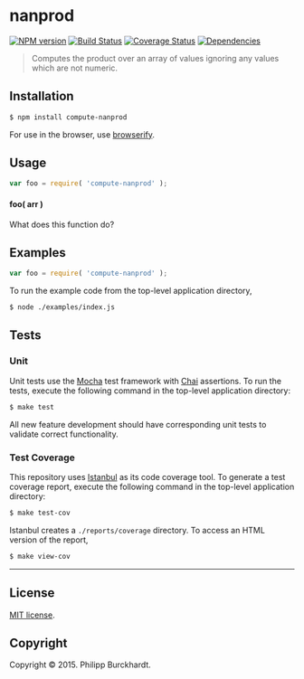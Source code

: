 nanprod
===
[![NPM version][npm-image]][npm-url] [![Build Status][travis-image]][travis-url] [![Coverage Status][coveralls-image]][coveralls-url] [![Dependencies][dependencies-image]][dependencies-url]

> Computes the product over an array of values ignoring any values which are not numeric. 


## Installation

``` bash
$ npm install compute-nanprod
```

For use in the browser, use [browserify](https://github.com/substack/node-browserify).


## Usage

``` javascript
var foo = require( 'compute-nanprod' );
```

#### foo( arr )

What does this function do?


## Examples

``` javascript
var foo = require( 'compute-nanprod' );
```

To run the example code from the top-level application directory,

``` bash
$ node ./examples/index.js
```


## Tests

### Unit

Unit tests use the [Mocha](http://mochajs.org/) test framework with [Chai](http://chaijs.com) assertions. To run the tests, execute the following command in the top-level application directory:

``` bash
$ make test
```

All new feature development should have corresponding unit tests to validate correct functionality.


### Test Coverage

This repository uses [Istanbul](https://github.com/gotwarlost/istanbul) as its code coverage tool. To generate a test coverage report, execute the following command in the top-level application directory:

``` bash
$ make test-cov
```

Istanbul creates a `./reports/coverage` directory. To access an HTML version of the report,

``` bash
$ make view-cov
```


---
## License

[MIT license](http://opensource.org/licenses/MIT). 


## Copyright

Copyright &copy; 2015. Philipp Burckhardt.


[npm-image]: http://img.shields.io/npm/v/compute-nanprod.svg
[npm-url]: https://npmjs.org/package/compute-nanprod

[travis-image]: http://img.shields.io/travis/compute-io/nanprod/master.svg
[travis-url]: https://travis-ci.org/compute-io/nanprod

[coveralls-image]: https://img.shields.io/coveralls/compute-io/nanprod/master.svg
[coveralls-url]: https://coveralls.io/r/compute-io/nanprod?branch=master

[dependencies-image]: http://img.shields.io/david/compute-io/nanprod.svg
[dependencies-url]: https://david-dm.org/compute-io/nanprod

[dev-dependencies-image]: http://img.shields.io/david/dev/compute-io/nanprod.svg
[dev-dependencies-url]: https://david-dm.org/dev/compute-io/nanprod

[github-issues-image]: http://img.shields.io/github/issues/compute-io/nanprod.svg
[github-issues-url]: https://github.com/compute-io/nanprod/issues
